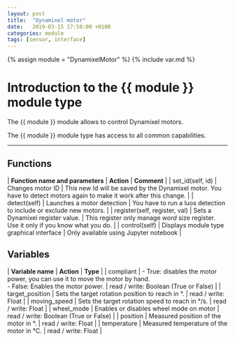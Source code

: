 ```yaml
---
layout: post
title:  "Dynamixel motor"
date:   2019-03-15 17:58:00 +0100
categories: module
tags: [sensor, interface]
---
```

{% assign module = "DynamixelMotor" %}
{% include var.md %}

# Introduction to the {{ module }} module type

The {{ module }} module allows to control Dynamixel motors.

The {{ module }} module type has access to all common capabilities.

----

## Functions

| **Function name and parameters** | **Action** | **Comment** |
| set_id(self, id) | Changes motor ID | This new Id will be saved by the Dynamixel motor. You have to detect motors again to make it work after this change. |
| detect(self) | Launches a motor detection | You have to run a luos detection to include or exclude new motors. |
| register(self, register, val) | Sets a Dynamixel register value. | This register only manage *word* size register. Use it only if you know what you do. |
| control(self) | Displays module type graphical interface | Only available using Jupyter notebook |

## Variables

| **Variable name** | **Action** | **Type** |
| compliant | - True: disables the motor power, you can use it to move the motor by hand.<br/> - False: Enables the motor power. | read / write: Boolean (True or False) |
| target_position | Sets the target rotation position to reach in °. | read / write: Float |
| moving_speed | Sets the target rotation speed to reach in °/s. | read / write: Float |
| wheel_mode | Enables or disables wheel mode on motor | read / write: Boolean (True or False) |
| position | Measured position of the motor in °. | read / write: Float |
| temperature | Measured temperature of the motor in °C. | read / write: Float |
